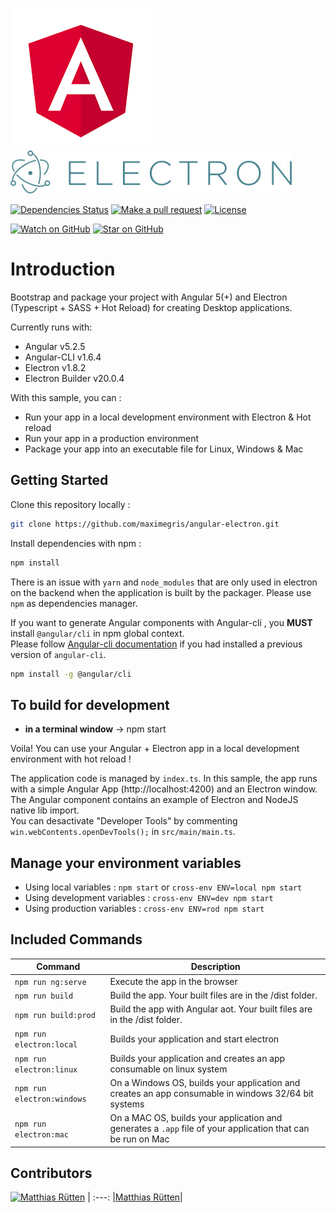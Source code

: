 [![Angular Logo](./docs/logo-angular.jpg)](https://angular.io/) [![Electron Logo](./docs/logo-electron.jpg)](https://electron.atom.io/)

[![Dependencies Status](https://dependencyci.com/github/ruettenm/clipboard-history/badge)](https://tidelift.com/repo/github/ruettenm/clipboard-history)
[![Make a pull request](https://img.shields.io/badge/PRs-welcome-brightgreen.svg?style=flat-square)](https://github.com/ruettenm/clipboard-history/pulls)
[![License](http://img.shields.io/badge/Licence-MIT-brightgreen.svg)](LICENSE.md)

[![Watch on GitHub](https://img.shields.io/github/watchers/reuttenm/clipboard-history.svg?style=social)](https://github.com/ruettenm/clipboard-history/watchers)
[![Star on GitHub](https://img.shields.io/github/stars/reuttenm/clipboard-history.svg?style=social)](https://github.com/ruettenm/clipboard-history/stargazers)

# Introduction

Bootstrap and package your project with Angular 5(+) and Electron (Typescript + SASS + Hot Reload) for creating Desktop applications.

Currently runs with:

- Angular v5.2.5
- Angular-CLI v1.6.4
- Electron v1.8.2
- Electron Builder v20.0.4

With this sample, you can :

- Run your app in a local development environment with Electron & Hot reload
- Run your app in a production environment
- Package your app into an executable file for Linux, Windows & Mac

## Getting Started

Clone this repository locally :

``` bash
git clone https://github.com/maximegris/angular-electron.git
```

Install dependencies with npm :

``` bash
npm install
```

There is an issue with `yarn` and `node_modules` that are only used in electron on the backend when the application is built by the packager. Please use `npm` as dependencies manager.


If you want to generate Angular components with Angular-cli , you **MUST** install `@angular/cli` in npm global context.  
Please follow [Angular-cli documentation](https://github.com/angular/angular-cli) if you had installed a previous version of `angular-cli`.

``` bash
npm install -g @angular/cli
```

## To build for development

- **in a terminal window** -> npm start  

Voila! You can use your Angular + Electron app in a local development environment with hot reload !

The application code is managed by `index.ts`. In this sample, the app runs with a simple Angular App (http://localhost:4200) and an Electron window.  
The Angular component contains an example of Electron and NodeJS native lib import.  
You can desactivate "Developer Tools" by commenting `win.webContents.openDevTools();` in `src/main/main.ts`.

## Manage your environment variables

- Using local variables :  `npm start` or `cross-env ENV=local npm start`
- Using development variables :  `cross-env ENV=dev npm start`
- Using production variables  :  `cross-env ENV=rod npm start`

## Included Commands

|Command|Description|
|--|--|
|`npm run ng:serve`| Execute the app in the browser |
|`npm run build`| Build the app. Your built files are in the /dist folder. |
|`npm run build:prod`| Build the app with Angular aot. Your built files are in the /dist folder. |
|`npm run electron:local`| Builds your application and start electron
|`npm run electron:linux`| Builds your application and creates an app consumable on linux system |
|`npm run electron:windows`| On a Windows OS, builds your application and creates an app consumable in windows 32/64 bit systems |
|`npm run electron:mac`|  On a MAC OS, builds your application and generates a `.app` file of your application that can be run on Mac |

## Contributors

[<img alt="Matthias Rütten" src="https://avatars1.githubusercontent.com/u/2926623?v=4&s=200" width="200">](https://github.com/ruettenm) |
:---:
|[Matthias Rütten](https://github.com/ruettenm)|
